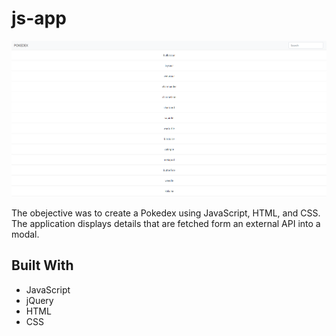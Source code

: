 # js-app

![pokedex photo](pokedex.PNG)

The obejective was to create a Pokedex using JavaScript, HTML, and CSS. The application displays details that are fetched form an external API into a modal.

## Built With

- JavaScript
- jQuery
- HTML
- CSS
